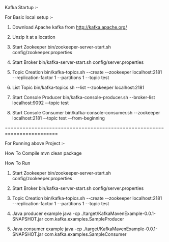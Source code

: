 Kafka Startup :- 


For Basic local setup :- 

1) Download Apache kafka from http://kafka.apache.org/
2) Unzip it at a location

3) Start Zookeeper
bin/zookeeper-server-start.sh config/zookeeper.properties

4) Start Broker
bin/kafka-server-start.sh config/server.properties

5) Topic Creation
bin/kafka-topics.sh --create --zookeeper localhost:2181 --replication-factor 1 --partitions 1 --topic test

6) List Topic
bin/kafka-topics.sh --list --zookeeper localhost:2181

7) Start Console Producer
bin/kafka-console-producer.sh --broker-list localhost:9092 --topic test 

8) Start Console Consumer
bin/kafka-console-consumer.sh --zookeeper localhost:2181 --topic test --from-beginning



========================================================================


For Running above Project :- 

How To Compile
mvn clean package


How To Run

1) Start Zookeeper
bin/zookeeper-server-start.sh config/zookeeper.properties

2) Start Broker
bin/kafka-server-start.sh config/server.properties

3) Topic Creation
bin/kafka-topics.sh --create --zookeeper localhost:2181 --replication-factor 1 --partitions 1 --topic test

4) Java producer example
java -cp ./target/KafkaMavenExample-0.0.1-SNAPSHOT.jar com.kafka.examples.SampleProducer

5) Java consumer example
java -cp ./target/KafkaMavenExample-0.0.1-SNAPSHOT.jar com.kafka.examples.SampleConsumer
